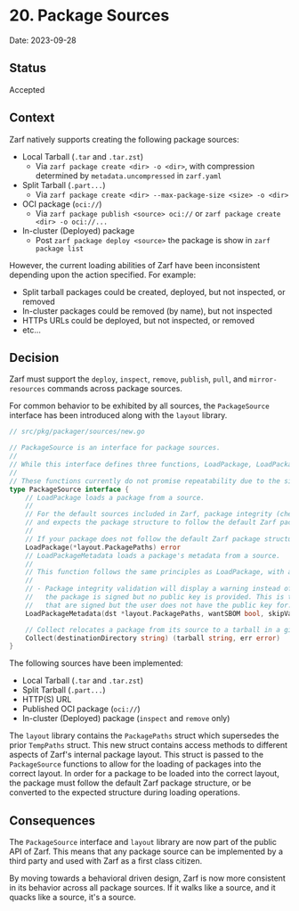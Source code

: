 # 20. Package Sources

Date: 2023-09-28

## Status

Accepted

## Context

Zarf natively supports creating the following package sources:

- Local Tarball (`.tar` and `.tar.zst`)
  - Via `zarf package create <dir> -o <dir>`, with compression determined by `metadata.uncompressed` in `zarf.yaml`
- Split Tarball (`.part...`)
  - Via `zarf package create <dir> --max-package-size <size> -o <dir>`
- OCI package (`oci://`)
  - Via `zarf package publish <source> oci://` or `zarf package create <dir> -o oci://...`
- In-cluster (Deployed) package
  - Post `zarf package deploy <source>` the package is show in `zarf package list`

However, the current loading abilities of Zarf have been inconsistent depending upon the action specified. For example:

- Split tarball packages could be created, deployed, but not inspected, or removed
- In-cluster packages could be removed (by name), but not inspected
- HTTPs URLs could be deployed, but not inspected, or removed
- etc...

## Decision

Zarf must support the `deploy`, `inspect`, `remove`, `publish`, `pull`, and `mirror-resources` commands across package sources.

For common behavior to be exhibited by all sources, the `PackageSource` interface has been introduced along with the `layout` library.

```go
// src/pkg/packager/sources/new.go

// PackageSource is an interface for package sources.
//
// While this interface defines three functions, LoadPackage, LoadPackageMetadata, and Collect; only one of them should be used within a packager function.
//
// These functions currently do not promise repeatability due to the side effect nature of loading a package.
type PackageSource interface {
    // LoadPackage loads a package from a source.
    //
    // For the default sources included in Zarf, package integrity (checksums, signatures, etc.) is validated during this function
    // and expects the package structure to follow the default Zarf package structure.
    //
    // If your package does not follow the default Zarf package structure, you will need to implement your own source.
    LoadPackage(*layout.PackagePaths) error
    // LoadPackageMetadata loads a package's metadata from a source.
    //
    // This function follows the same principles as LoadPackage, with a few exceptions:
    //
    // - Package integrity validation will display a warning instead of returning an error if
    //   the package is signed but no public key is provided. This is to allow for the inspection and removal of packages
    //   that are signed but the user does not have the public key for.
    LoadPackageMetadata(dst *layout.PackagePaths, wantSBOM bool, skipValidation bool) error

    // Collect relocates a package from its source to a tarball in a given destination directory.
    Collect(destinationDirectory string) (tarball string, err error)
}
```

The following sources have been implemented:

- Local Tarball (`.tar` and `.tar.zst`)
- Split Tarball (`.part...`)
- HTTP(S) URL
- Published OCI package (`oci://`)
- In-cluster (Deployed) package (`inspect` and `remove` only)

The `layout` library contains the `PackagePaths` struct which supersedes the prior `TempPaths` struct. This new struct contains access methods to different aspects of Zarf's internal package layout. This struct is passed to the `PackageSource` functions to allow for the loading of packages into the correct layout. In order for a package to be loaded into the correct layout, the package must follow the default Zarf package structure, or be converted to the expected structure during loading operations.

## Consequences

The `PackageSource` interface and `layout` library are now part of the public API of Zarf. This means that any package source can be implemented by a third party and used with Zarf as a first class citizen.

By moving towards a behavioral driven design, Zarf is now more consistent in its behavior across all package sources. If it walks like a source, and it quacks like a source, it's a source.
